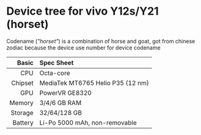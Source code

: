 Device tree for vivo Y12s/Y21 (horset)
=================================================

Codename (_"horset"_) is a combination of horse and goat, got from chinese zodiac because the device use number for device codename

| Basic                   | Spec Sheet                                                                                                                     |
| -----------------------:|:------------------------------------------------------------------------------------------------------------------------------ |
| CPU                     | Octa-core                                                                                                                      |
| Chipset                 | MediaTek MT6765 Helio P35 (12 nm)                                                                                                            |
| GPU                     | PowerVR GE8320                                                                                                                   |
| Memory                  | 3/4/6 GB RAM                                                                                                                   |
| Storage                 | 32/64/128 GB                                                                                                                      |
| Battery                 | Li-Po 5000 mAh, non-removable                                                                                           |